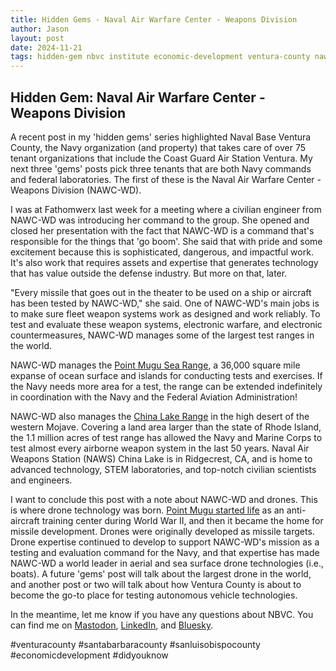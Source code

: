 ```yaml
---
title: Hidden Gems - Naval Air Warfare Center - Weapons Division
author: Jason
layout: post
date: 2024-11-21
tags: hidden-gem nbvc institute economic-development ventura-county nawcwd drones
---
```


## Hidden Gem:  Naval Air Warfare Center - Weapons Division

A recent post in my 'hidden gems' series highlighted Naval Base Ventura County, the Navy organization (and property) that takes care of over 75 tenant organizations that include the Coast Guard Air Station Ventura.  My next three 'gems' posts pick three tenants that are both Navy commands and federal laboratories.  The first of these is the Naval Air Warfare Center - Weapons Division (NAWC-WD).

I was at Fathomwerx last week for a meeting where a civilian engineer from NAWC-WD was introducing her command to the group.  She opened and closed her presentation with the fact that NAWC-WD is a command that's responsible for the things that 'go boom'.   She said that with pride and some excitement because this is sophisticated, dangerous, and impactful work.  It's also work that requires assets and expertise that generates technology that has value outside the defense industry.  But more on that, later.

"Every missile that goes out in the theater to be used on a ship or aircraft has been tested by NAWC-WD," she said.  One of NAWC-WD's main jobs is to make sure fleet weapon systems work as designed and work reliably.  To test and evaluate these weapon systems, electronic warfare, and electronic countermeasures, NAWC-WD manages some of the largest test ranges in the world.

NAWC-WD manages the [Point Mugu Sea Range](https://www.jt4llc.com/what-we-do/point-mugu-sea-range-pmsr/), a 36,000 square mile expanse of ocean surface and islands for conducting tests and exercises.  If the Navy needs more area for a test, the range can be extended indefinitely in coordination with the Navy and the Federal Aviation Administration!

NAWC-WD also manages the [China Lake Range](https://www.jt4llc.com/what-we-do/china-lake-ranges-clr/) in the high desert of the western Mojave.  Covering a land area larger than the state of Rhode Island, the 1.1 million acres of test range has allowed the Navy and Marine Corps to test almost every airborne weapon system in the last 50 years.  Naval Air Weapons Station (NAWS) China Lake is in Ridgecrest, CA, and is home to advanced technology, STEM laboratories, and top-notch civilian scientists and engineers.

I want to conclude this post with a note about NAWC-WD and drones.  This is where drone technology was born.  [Point Mugu started life](https://en.wikipedia.org/wiki/Naval_Air_Station_Point_Mugu) as an anti-aircraft training center during World War II, and then it became the home for missile development.  Drones were originally developed as missile targets.  Drone expertise continued to develop to support NAWC-WD's mission as a testing and evaluation command for the Navy, and that expertise has made NAWC-WD a world leader in aerial and sea surface drone technologies (i.e., boats).  A future 'gems' post will talk about the largest drone in the world, and another post or two will talk about how Ventura County is about to become the go-to place for testing autonomous vehicle technologies.

In the meantime, let me know if you have any questions about NBVC.  You can find me on [Mastodon](https://c.im/@jasonemiller), [LinkedIn](https://www.linkedin.com/in/jasonearlmiller/), and [Bluesky](https://bsky.app/profile/jasonemiller.bsky.social).

#venturacounty #santabarbaracounty #sanluisobispocounty #economicdevelopment #didyouknow 



<!--
SYNTAX FOR IMAGES
* use services to create JPG and to create thumbnail that is 720px wide

[![ALT-TEXT](/assets/images/filename-thumbnail.jpg)](/assets/images/filename.jpg)
-->

<!--
SYNTAX FOR VIDEO
* convert MOV to mp4 using VLC

<video width="480" height="320" controls="controls">
  <source src="/assets/media/filename.m4v" type="video/mp4">
</video>
-->
